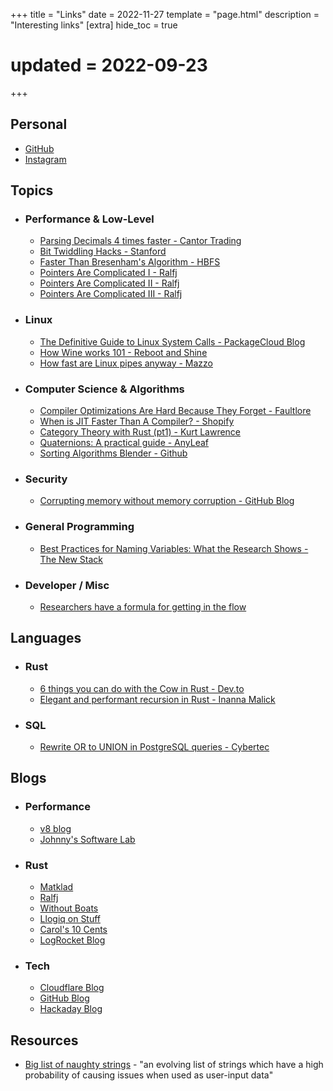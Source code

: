+++
title = "Links"
date = 2022-11-27
template = "page.html"
description = "Interesting links"
[extra]
hide_toc = true
# updated = 2022-09-23
+++



## Personal

- [GitHub](https://github.com/vishusandy)
- [Instagram](https://www.instagram.com/vishusandy/)


## Topics

- ### Performance & Low-Level

    - [Parsing Decimals 4 times faster - Cantor Trading](https://cantortrading.fi/rust_decimal_str/)
    - [Bit Twiddling Hacks - Stanford](https://graphics.stanford.edu/~seander/bithacks.html)
    - [Faster Than Bresenham's Algorithm - HBFS](https://hbfs.wordpress.com/2009/07/28/faster-than-bresenhams-algorithm/)
    - [Pointers Are Complicated I - Ralfj](https://www.ralfj.de/blog/2018/07/24/pointers-and-bytes.html)
    - [Pointers Are Complicated II - Ralfj](https://www.ralfj.de/blog/2020/12/14/provenance.html)
    - [Pointers Are Complicated III - Ralfj](https://www.ralfj.de/blog/2022/04/11/provenance-exposed.html)

- ### Linux

    - [The Definitive Guide to Linux System Calls - PackageCloud Blog](https://blog.packagecloud.io/the-definitive-guide-to-linux-system-calls/)
    - [How Wine works 101 - Reboot and Shine](https://werat.dev/blog/how-wine-works-101/)
    - [How fast are Linux pipes anyway - Mazzo](https://mazzo.li/posts/fast-pipes.html)

- ### Computer Science & Algorithms
    - [Compiler Optimizations Are Hard Because They Forget - Faultlore](https://faultlore.com/blah/oops-that-was-important/)
    - [When is JIT Faster Than A Compiler? - Shopify](https://shopify.engineering/when-jit-faster-than-compiler)
    - [Category Theory with Rust (pt1) - Kurt Lawrence](https://www.kurtlawrence.info/blog/category-theory-with-rust-pt1)
    - [Quaternions: A practical guide - AnyLeaf](https://www.anyleaf.org/blog/quaternions:-a-practical-guide)
    - [Sorting Algorithms Blender - Github](https://github.com/ForeignGods/Sorting-Algorithms-Blender)

- ### Security
    - [Corrupting memory without memory corruption - GitHub Blog](https://github.blog/2022-07-27-corrupting-memory-without-memory-corruption/)

- ### General Programming
    - [Best Practices for Naming Variables: What the Research Shows - The New Stack](https://thenewstack.io/best-practices-for-naming-variables-what-the-research-shows/)

- ### Developer / Misc
    - [Researchers have a formula for getting in the flow](https://phys.org/news/2022-04-formula.html)

## Languages
- ### Rust
    - [6 things you can do with the Cow in Rust - Dev.to](https://dev.to/kgrech/6-things-you-can-do-with-the-cow-in-rust-4l55)
    - [Elegant and performant recursion in Rust - Inanna Malick](https://recursion.wtf/posts/rust_schemes/)
- ### SQL
    - [Rewrite OR to UNION in PostgreSQL queries - Cybertec](https://www.cybertec-postgresql.com/en/rewrite-or-to-union-in-postgresql-queries/)

## Blogs

- ### Performance
    - [v8 blog](https://v8.dev/blog)
    - [Johnny's Software Lab](https://johnnysswlab.com/)

- ### Rust
    - [Matklad](https://matklad.github.io/)
    - [Ralfj](https://www.ralfj.de/blog/)
    - [Without Boats](https://without.boats/blog/)
    - [Llogiq on Stuff](https://llogiq.github.io/)
    - [Carol's 10 Cents](http://carol-nichols.com/)
    - [LogRocket Blog](https://blog.logrocket.com/)

- ### Tech
    - [Cloudflare Blog](https://blog.cloudflare.com/)
    - [GitHub Blog](https://github.blog/)
    - [Hackaday Blog](https://hackaday.com/blog/)

## Resources

- [Big list of naughty strings](https://github.com/minimaxir/big-list-of-naughty-strings) - "an evolving list of strings which have a high probability of causing issues when used as user-input data"
